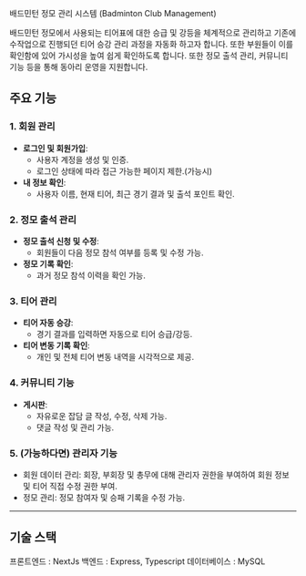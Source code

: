 배드민턴 정모 관리 시스템 (Badminton Club Management)

배드민턴 정모에서 사용되는 티어표에 대한 승급 및 강등을 체계적으로 관리하고 
기존에 수작업으로 진행되던 티어 승강 관리 과정을 자동화 하고자 합니다. 
또한 부원들이 이를 확인함에 있어 가시성을 높여 쉽게 확인하도록 합니다. 
또한 정모 출석 관리, 커뮤니티 기능 등을 통해 동아리 운영을 지원합니다.

## 주요 기능

### 1. 회원 관리
- **로그인 및 회원가입**:
  - 사용자 계정을 생성 및 인증.
  - 로그인 상태에 따라 접근 가능한 페이지 제한.(가능시)
- **내 정보 확인**:
  - 사용자 이름, 현재 티어, 최근 경기 결과 및 출석 포인트 확인.

### 2. 정모 출석 관리
- **정모 출석 신청 및 수정**:
  - 회원들이 다음 정모 참석 여부를 등록 및 수정 가능.
- **정모 기록 확인**:
  - 과거 정모 참석 이력을 확인 가능.

### 3. 티어 관리
- **티어 자동 승강**:
  - 경기 결과를 입력하면 자동으로 티어 승급/강등.
- **티어 변동 기록 확인**:
  - 개인 및 전체 티어 변동 내역을 시각적으로 제공.

### 4. 커뮤니티 기능
- **게시판**:
  - 자유로운 잡담 글 작성, 수정, 삭제 가능.
  - 댓글 작성 및 관리 가능.

### 5. (가능하다면) 관리자 기능
- 회원 데이터 관리: 회장, 부회장 및 총무에 대해 관리자 권한을 부여하여 회원 정보 및 티어 직접 수정 권한 부여.
- 정모 관리: 정모 참여자 및 승패 기록을 수정 가능.

---

## 기술 스택
  프론트엔드 : NextJs
  백엔드 : Express, Typescript
  데이터베이스 : MySQL
